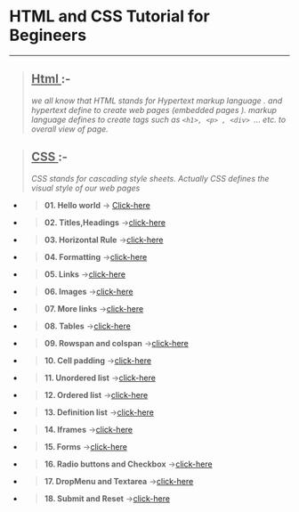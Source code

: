 # HTML and CSS Tutorial for Begineers

---
<!-- ##   <u> *Introduction:-* </u> -->

 > ## <u> Html </u>:-
 > *we all know that HTML stands for Hypertext markup language . and hypertext define to create web pages (embedded pages ). markup language defines to create tags such as `<h1>, <p> , <div> `... etc. to overall view of page.*


 > ## <u> CSS </u>:-
>*CSS stands for cascading style sheets. Actually CSS defines the visual style of our web pages*




-   >  **01. Hello world**  &#8594; [Click-here](./html/01.%20Hello%20world/index.html) 

- > **02. Titles,Headings** &#8594;[click-here](./html/02.%20TItles%2C%20Heading/)

- > **03. Horizontal Rule** &#8594;[click-here](./html/03.%20Horizontal%20Rule/)
- > **04. Formatting** &#8594;[click-here](./html/04.%20Formatting/)
- > **05. Links** &#8594;[click-here](./html/05.%20Links/)
- > **06. Images** &#8594;[click-here](./html/06.%20Images/index.html)
- > **07. More links** &#8594;[click-here](./html/07.%20More%20links/index.html)
- > **08. Tables** &#8594;[click-here](./html/08.%20Tables/index.html)
- > **09. Rowspan and colspan** &#8594;[click-here](./html/09.%20Rowspan%20and%20colspan/index.html)
- > **10. Cell padding** &#8594;[click-here](./html/10.%20cell%20padding/index.html)
- > **11. Unordered list** &#8594;[click-here](./html/11.%20Unordered%20Lists/)
- > **12. Ordered list** &#8594;[click-here](./html/12.%20Ordered%20Lists/index.html)
- > **13. Definition list** &#8594;[click-here](./html/13.%20Definition%20Lists/index.html)
- > **14. Iframes** &#8594;[click-here](./html/14.%20Iframes/index.html)
- > **15. Forms** &#8594;[click-here](./html/15.Forms/index.html)
- > **16. Radio buttons and Checkbox** &#8594;[click-here](./html/16.%20Radio%20button%20and%20checkbox/index.html)
- > **17. DropMenu and Textarea** &#8594;[click-here](./html/17.%20Dropmenu%20and%20Textarea/index.html)
- > **18. Submit and Reset** &#8594;[click-here](./html/18.%20Submit%20and%20Reset/index.html)

